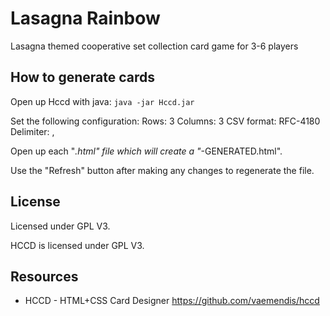 # Lasagna Rainbow
Lasagna themed cooperative set collection card game for 3-6 players

## How to generate cards
Open up Hccd with java:
`java -jar Hccd.jar`

Set the following configuration:
Rows: 3
Columns: 3
CSV format: RFC-4180
Delimiter: ,

Open up each "*.html" file which will create a "*-GENERATED.html".

Use the "Refresh" button after making any changes to regenerate the file.

## License
Licensed under GPL V3.

HCCD is licensed under GPL V3.

## Resources
- HCCD - HTML+CSS Card Designer
https://github.com/vaemendis/hccd
